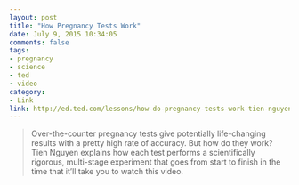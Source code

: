 ```yaml
---
layout: post
title: "How Pregnancy Tests Work"
date: July 9, 2015 10:34:05
comments: false
tags:
- pregnancy
- science
- ted
- video
category:
- Link
link: http://ed.ted.com/lessons/how-do-pregnancy-tests-work-tien-nguyen
---
```


> Over-the-counter pregnancy tests give potentially life-changing results with a pretty high rate of accuracy. But how do they work? Tien Nguyen explains how each test performs a scientifically rigorous, multi-stage experiment that goes from start to finish in the time that it’ll take you to watch this video.